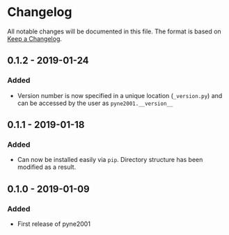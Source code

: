 # Changelog
All notable changes will be documented in this file. The format is based on [Keep a Changelog](https://keepachangelog.com/en/1.0.0/).

## 0.1.2 - 2019-01-24
### Added
- Version number is now specified in a unique location (`_version.py`) and can be accessed by the user as `pyne2001.__version__`

## 0.1.1 - 2019-01-18
### Added
- Can now be installed easily via `pip`. Directory structure has been modified as a result.

## 0.1.0 - 2019-01-09
### Added
- First release of pyne2001